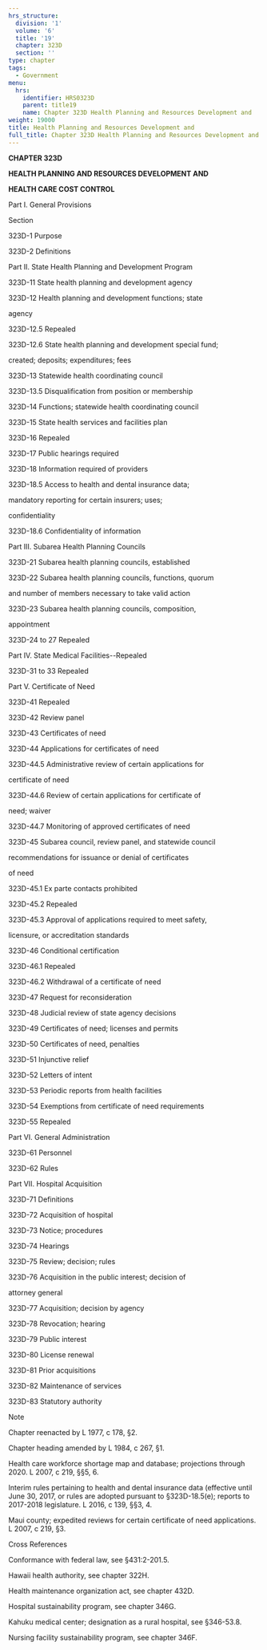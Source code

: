 ```yaml
---
hrs_structure:
  division: '1'
  volume: '6'
  title: '19'
  chapter: 323D
  section: ''
type: chapter
tags:
  - Government
menu:
  hrs:
    identifier: HRS0323D
    parent: title19
    name: Chapter 323D Health Planning and Resources Development and
weight: 19000
title: Health Planning and Resources Development and
full_title: Chapter 323D Health Planning and Resources Development and
---
```

**CHAPTER 323D**

**HEALTH PLANNING AND RESOURCES DEVELOPMENT AND**

**HEALTH CARE COST CONTROL**

Part I. General Provisions

Section

323D-1 Purpose

323D-2 Definitions

Part II. State Health Planning and Development Program

323D-11 State health planning and development agency

323D-12 Health planning and development functions; state

agency

323D-12.5 Repealed

323D-12.6 State health planning and development special fund;

created; deposits; expenditures; fees

323D-13 Statewide health coordinating council

323D-13.5 Disqualification from position or membership

323D-14 Functions; statewide health coordinating council

323D-15 State health services and facilities plan

323D-16 Repealed

323D-17 Public hearings required

323D-18 Information required of providers

323D-18.5 Access to health and dental insurance data;

mandatory reporting for certain insurers; uses;

confidentiality

323D-18.6 Confidentiality of information

Part III. Subarea Health Planning Councils

323D-21 Subarea health planning councils, established

323D-22 Subarea health planning councils, functions, quorum

and number of members necessary to take valid action

323D-23 Subarea health planning councils, composition,

appointment

323D-24 to 27 Repealed

Part IV. State Medical Facilities--Repealed

323D-31 to 33 Repealed

Part V. Certificate of Need

323D-41 Repealed

323D-42 Review panel

323D-43 Certificates of need

323D-44 Applications for certificates of need

323D-44.5 Administrative review of certain applications for

certificate of need

323D-44.6 Review of certain applications for certificate of

need; waiver

323D-44.7 Monitoring of approved certificates of need

323D-45 Subarea council, review panel, and statewide council

recommendations for issuance or denial of certificates

of need

323D-45.1 Ex parte contacts prohibited

323D-45.2 Repealed

323D-45.3 Approval of applications required to meet safety,

licensure, or accreditation standards

323D-46 Conditional certification

323D-46.1 Repealed

323D-46.2 Withdrawal of a certificate of need

323D-47 Request for reconsideration

323D-48 Judicial review of state agency decisions

323D-49 Certificates of need; licenses and permits

323D-50 Certificates of need, penalties

323D-51 Injunctive relief

323D-52 Letters of intent

323D-53 Periodic reports from health facilities

323D-54 Exemptions from certificate of need requirements

323D-55 Repealed

Part VI. General Administration

323D-61 Personnel

323D-62 Rules

Part VII. Hospital Acquisition

323D-71 Definitions

323D-72 Acquisition of hospital

323D-73 Notice; procedures

323D-74 Hearings

323D-75 Review; decision; rules

323D-76 Acquisition in the public interest; decision of

attorney general

323D-77 Acquisition; decision by agency

323D-78 Revocation; hearing

323D-79 Public interest

323D-80 License renewal

323D-81 Prior acquisitions

323D-82 Maintenance of services

323D-83 Statutory authority

Note

Chapter reenacted by L 1977, c 178, §2.

Chapter heading amended by L 1984, c 267, §1.

Health care workforce shortage map and database; projections through 2020\. L 2007, c 219, §§5, 6.

Interim rules pertaining to health and dental insurance data (effective until June 30, 2017, or rules are adopted pursuant to §323D-18.5(e); reports to 2017-2018 legislature. L 2016, c 139, §§3, 4.

Maui county; expedited reviews for certain certificate of need applications. L 2007, c 219, §3.

Cross References

Conformance with federal law, see §431:2-201.5.

Hawaii health authority, see chapter 322H.

Health maintenance organization act, see chapter 432D.

Hospital sustainability program, see chapter 346G.

Kahuku medical center; designation as a rural hospital, see §346-53.8.

Nursing facility sustainability program, see chapter 346F.